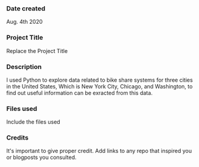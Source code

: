 ### Date created
Aug. 4th 2020

### Project Title
Replace the Project Title

### Description
I used Python to explore data related to bike share systems for three cities in the United States,
Which is New York City, Chicago, and Washington, to find out useful information can be exracted from this data.

### Files used
Include the files used

### Credits
It's important to give proper credit. Add links to any repo that inspired you or blogposts you consulted.

